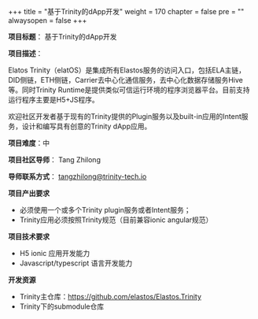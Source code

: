 +++
title = "基于Trinity的dApp开发"
weight = 170
chapter = false
pre = ""
alwaysopen = false
+++

**项目标题**： 基于Trinity的dApp开发

**项目描述**：

Elatos Trinity（elatOS）是集成所有Elastos服务的访问入口，包括ELA主链，DID侧链，ETH侧链，Carrier去中心化通信服务，去中心化数据存储服务Hive等。同时Trinity Runtime是提供类似可信运行环境的程序浏览器平台。目前支持运行程序主要是H5+JS程序。

欢迎社区开发者基于现有的Trinity提供的Plugin服务以及built-in应用的Intent服务，设计和编写具有创意的Trinity dApp应用。

**项目难度**：中

**项目社区导师**： Tang Zhilong 

**导师联系方式**： tangzhilong@trinity-tech.io

**项目产出要求**

- 必须使用一个或多个Trinity plugin服务或者Intent服务；
- Trinity应用必须按照Trinity规范（目前兼容ionic angular规范）

**项目技术要求**

- H5 ionic 应用开发能力
- Javascript/typescript 语言开发能力

**开发资源**

- Trinity主仓库：https://github.com/elastos/Elastos.Trinity
- Trinity下的submodule仓库

